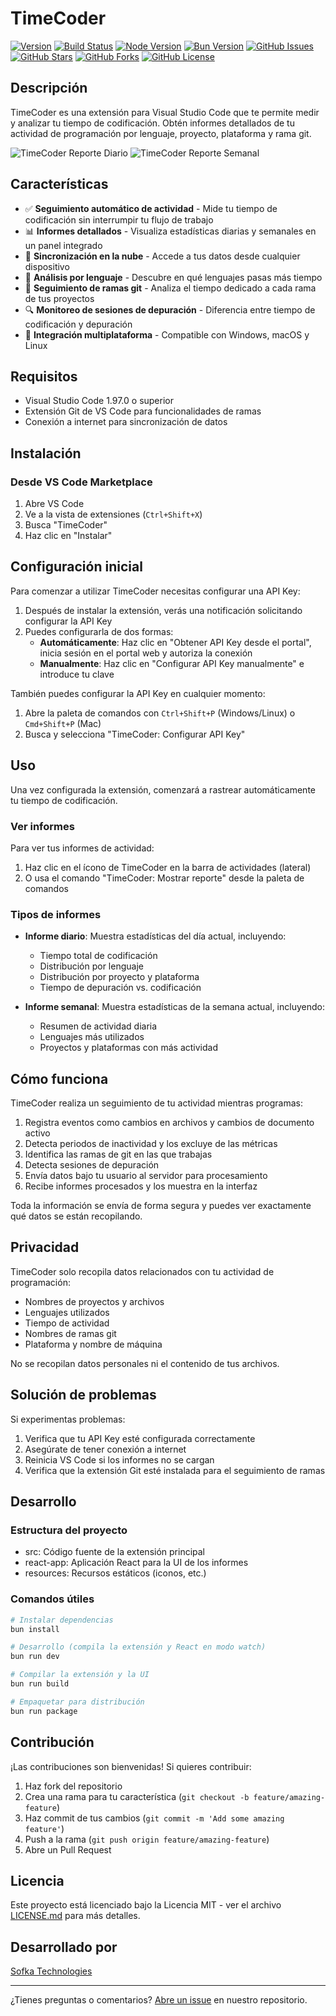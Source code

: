 # TimeCoder
[![Version](https://img.shields.io/badge/version-1.0.0-blue.svg)](https://github.com/ProfeJulianLasso/time-coder-extension/releases/tag/v1.0.0) [![Build Status](https://img.shields.io/badge/build-passing-brightgreen.svg)](https://github.com/ProfeJulianLasso/time-coder-extension/actions) [![Node Version](https://img.shields.io/badge/node-%3E%3D18.0.0-brightgreen.svg)](https://nodejs.org/) [![Bun Version](https://img.shields.io/badge/bun-%3E%3D1.2-brightgreen.svg)](https://bun.sh/) [![GitHub Issues](https://img.shields.io/github/issues/ProfeJulianLasso/time-coder-extension.svg)](https://github.com/ProfeJulianLasso/time-coder-extension/issues) [![GitHub Stars](https://img.shields.io/github/stars/ProfeJulianLasso/time-coder-extension.svg)](https://github.com/ProfeJulianLasso/time-coder-extension/stargazers) [![GitHub Forks](https://img.shields.io/github/forks/ProfeJulianLasso/time-coder-extension.svg)](https://github.com/ProfeJulianLasso/time-coder-extension/network/members) [![GitHub License](https://img.shields.io/github/license/ProfeJulianLasso/time-coder-extension.svg)](https://opensource.org/licenses/MIT)

## Descripción

TimeCoder es una extensión para Visual Studio Code que te permite medir y analizar tu tiempo de codificación. Obtén informes detallados de tu actividad de programación por lenguaje, proyecto, plataforma y rama git.

![TimeCoder Reporte Diario](https://github.com/ProfeJulianLasso/time-coder-extension/raw/main/resources/screenshot-daily.png) ![TimeCoder Reporte Semanal](https://github.com/ProfeJulianLasso/time-coder-extension/raw/main/resources/screenshot-weekly.png)

## Características

- ✅ **Seguimiento automático de actividad** - Mide tu tiempo de codificación sin interrumpir tu flujo de trabajo
- 📊 **Informes detallados** - Visualiza estadísticas diarias y semanales en un panel integrado
- 🔄 **Sincronización en la nube** - Accede a tus datos desde cualquier dispositivo
- 🔎 **Análisis por lenguaje** - Descubre en qué lenguajes pasas más tiempo
- 🌳 **Seguimiento de ramas git** - Analiza el tiempo dedicado a cada rama de tus proyectos
- 🔍 **Monitoreo de sesiones de depuración** - Diferencia entre tiempo de codificación y depuración
- 🔌 **Integración multiplataforma** - Compatible con Windows, macOS y Linux

## Requisitos

- Visual Studio Code 1.97.0 o superior
- Extensión Git de VS Code para funcionalidades de ramas
- Conexión a internet para sincronización de datos

## Instalación

### Desde VS Code Marketplace

1. Abre VS Code
2. Ve a la vista de extensiones (`Ctrl+Shift+X`) 
3. Busca "TimeCoder"
4. Haz clic en "Instalar"

## Configuración inicial

Para comenzar a utilizar TimeCoder necesitas configurar una API Key:

1. Después de instalar la extensión, verás una notificación solicitando configurar la API Key
2. Puedes configurarla de dos formas:
   - **Automáticamente**: Haz clic en "Obtener API Key desde el portal", inicia sesión en el portal web y autoriza la conexión
   - **Manualmente**: Haz clic en "Configurar API Key manualmente" e introduce tu clave

También puedes configurar la API Key en cualquier momento:
1. Abre la paleta de comandos con `Ctrl+Shift+P` (Windows/Linux) o `Cmd+Shift+P` (Mac)
2. Busca y selecciona "TimeCoder: Configurar API Key"

## Uso

Una vez configurada la extensión, comenzará a rastrear automáticamente tu tiempo de codificación.

### Ver informes

Para ver tus informes de actividad:

1. Haz clic en el ícono de TimeCoder en la barra de actividades (lateral)
2. O usa el comando "TimeCoder: Mostrar reporte" desde la paleta de comandos

### Tipos de informes

- **Informe diario**: Muestra estadísticas del día actual, incluyendo:
  - Tiempo total de codificación
  - Distribución por lenguaje
  - Distribución por proyecto y plataforma
  - Tiempo de depuración vs. codificación

- **Informe semanal**: Muestra estadísticas de la semana actual, incluyendo:
  - Resumen de actividad diaria
  - Lenguajes más utilizados
  - Proyectos y plataformas con más actividad

## Cómo funciona

TimeCoder realiza un seguimiento de tu actividad mientras programas:

1. Registra eventos como cambios en archivos y cambios de documento activo
2. Detecta periodos de inactividad y los excluye de las métricas
3. Identifica las ramas de git en las que trabajas
4. Detecta sesiones de depuración
5. Envía datos bajo tu usuario al servidor para procesamiento
6. Recibe informes procesados y los muestra en la interfaz

Toda la información se envía de forma segura y puedes ver exactamente qué datos se están recopilando.

## Privacidad

TimeCoder solo recopila datos relacionados con tu actividad de programación:
- Nombres de proyectos y archivos
- Lenguajes utilizados
- Tiempo de actividad
- Nombres de ramas git
- Plataforma y nombre de máquina

No se recopilan datos personales ni el contenido de tus archivos.

## Solución de problemas

Si experimentas problemas:

1. Verifica que tu API Key esté configurada correctamente
2. Asegúrate de tener conexión a internet
3. Reinicia VS Code si los informes no se cargan
4. Verifica que la extensión Git esté instalada para el seguimiento de ramas

## Desarrollo

### Estructura del proyecto
- src: Código fuente de la extensión principal
- react-app: Aplicación React para la UI de los informes
- resources: Recursos estáticos (iconos, etc.)

### Comandos útiles

```bash
# Instalar dependencias
bun install

# Desarrollo (compila la extensión y React en modo watch)
bun run dev

# Compilar la extensión y la UI
bun run build

# Empaquetar para distribución
bun run package
```

## Contribución

¡Las contribuciones son bienvenidas! Si quieres contribuir:

1. Haz fork del repositorio
2. Crea una rama para tu característica (`git checkout -b feature/amazing-feature`)
3. Haz commit de tus cambios (`git commit -m 'Add some amazing feature'`)
4. Push a la rama (`git push origin feature/amazing-feature`)
5. Abre un Pull Request

## Licencia

Este proyecto está licenciado bajo la Licencia MIT - ver el archivo [LICENSE.md](LICENSE.md) para más detalles.

## Desarrollado por

[Sofka Technologies](https://github.com/ProfeJulianLasso)

---

¿Tienes preguntas o comentarios? [Abre un issue](https://github.com/ProfeJulianLasso/time-coder-extension/issues) en nuestro repositorio.